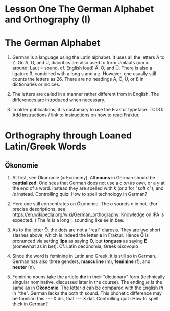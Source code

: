 # Lesson One The German Alphabet and Orthography (I)

The German Alphabet
===================
1. German is a language using the Latin alphabet. 
It uses all the letters A to Z. 
On A, O, and U, diacritics are also used to form Umlauts
(um = around; Laut = sound, cf. English loud) Ä, Ö, and Ü. 
There is also a ligature ß, combined with a long s 
and a z. 
However, one usually still counts the letters as 26. 
There are no headings Ä, Ö, Ü, or ß in dictionaries or indices. 

1. The letters are called in a manner rather different from in English. 
The differences are introduced when necessary. 

1. In older publications, it is customary to use the Fraktur typeface. 
TODO: Add instructions / link to instructions on how to read Fraktur. 

Orthography through Loaned Latin/Greek Words
============================================

Ökonomie
--------

1. At first, see Ökonomie (= Economy). 
All __nouns__ in German should be __captialized__. 
One sees that German does not use a _c on its own_, or a _y_ at the end of a word. 
Instead they are spelled with _k_ (or _z_ for "soft c"), and _ie_ instead. 
Controlling quiz: How to spell technology in German? 

1. Here one still concentrates on Ökonomie. 
The _o_ sounds o in hot. 
(For precise descriptions, see https://en.wikipedia.org/wiki/German_orthography. 
Knowledge on IPA is expected. )
The _ie_ is a long i, sounding like ee in bee. 

1. As to the letter Ö, the dots are not a "real" diaresis. 
They are two short slashes above, which is indeed the letter __e__ in Fraktur. 
Hence __Ö__ is pronunced via setting __lips__ as saying __O__, 
but __tongues__ as saying __E__ (somewhat as in bet). 
Cf. Latin oeconomia, Greek οἰκονομια. 

1. Since the word is feminine in Latin and Greek, it is still so in German. 
German has also three genders, __masculine__ (m), __feminine__ (f), and __neuter__ (n). 

1. Feminine nouns take the article __die__ in their "dictionary" form 
(technically singular nominative, discussed later in the course). 
The ending _ie_ is the same as in __Ökonomie__. 
The letter _d_ can be compared with the English _th_ in "the". 
German lacks the both th sound. 
This phonetic difference may be familiar: this --- X dis, that --- X dat. 
Controlling quiz: How to spell thick in German? 
